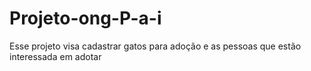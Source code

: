 # Projeto-ong-P-a-i
Esse projeto  visa  cadastrar gatos para adoção e as  pessoas que estão interessada em adotar
